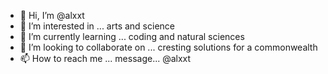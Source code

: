 - 👋 Hi, I’m @alxxt
- 👀 I’m interested in ... arts and science
- 🌱 I’m currently learning ... coding and natural sciences
- 💞️ I’m looking to collaborate on ... cresting solutions for a commonwealth
- 📫 How to reach me ... message... @alxxt

<!---
alxxt/alxxt is a ✨ special ✨ repository because its `README.md` (this file) appears on your GitHub profile.
You can click the Preview link to take a look at your changes.
--->
